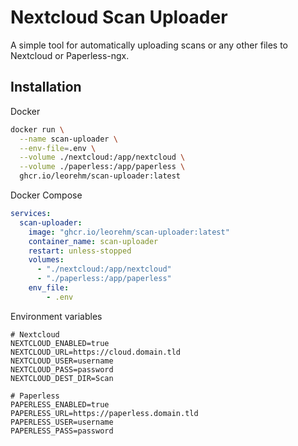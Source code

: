 # Nextcloud Scan Uploader

A simple tool for automatically uploading scans or any other files to Nextcloud or Paperless-ngx.

## Installation

Docker 
```sh
docker run \
  --name scan-uploader \
  --env-file=.env \
  --volume ./nextcloud:/app/nextcloud \
  --volume ./paperless:/app/paperless \
  ghcr.io/leorehm/scan-uploader:latest
```

Docker Compose
```yml
services:
  scan-uploader:
    image: "ghcr.io/leorehm/scan-uploader:latest"
    container_name: scan-uploader
    restart: unless-stopped
    volumes:
      - "./nextcloud:/app/nextcloud"
      - "./paperless:/app/paperless"
    env_file:
        - .env
```

Environment variables
```
# Nextcloud
NEXTCLOUD_ENABLED=true
NEXTCLOUD_URL=https://cloud.domain.tld
NEXTCLOUD_USER=username
NEXTCLOUD_PASS=password
NEXTCLOUD_DEST_DIR=Scan

# Paperless
PAPERLESS_ENABLED=true
PAPERLESS_URL=https://paperless.domain.tld
PAPERLESS_USER=username
PAPERLESS_PASS=password
```
